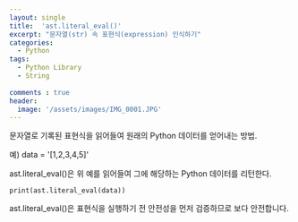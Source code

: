 ```yaml
---
layout: single
title:  'ast.literal_eval()'
excerpt: "문자열(str) 속 표현식(expression) 인식하기"
categories:
  - Python
tags:
  - Python Library
  - String
  
comments : true
header:
  image: '/assets/images/IMG_0001.JPG'
---
```


문자열로 기록된 표현식을 읽어들여 원래의 Python 데이터를 얻어내는 방법.

예)
    data = '[1,2,3,4,5]'

ast.literal_eval()은 위 예를 읽어들여 그에 해당하는 Python 데이터를 리턴한다.

    print(ast.literal_eval(data))

ast.literal_eval()은 표현식을 실행하기 전 안전성을 먼저 검증하므로 보다 안전합니다.
